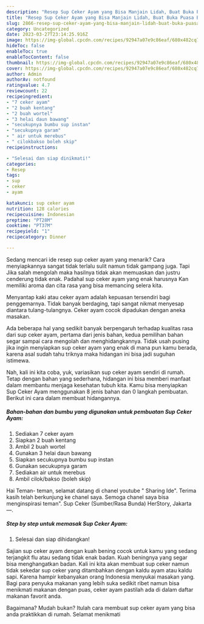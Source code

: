 ```yaml
---
description: "Resep Sup Ceker Ayam yang Bisa Manjain Lidah, Buat Buka Puasa Bikin Ngiler"
title: "Resep Sup Ceker Ayam yang Bisa Manjain Lidah, Buat Buka Puasa Bikin Ngiler"
slug: 2866-resep-sup-ceker-ayam-yang-bisa-manjain-lidah-buat-buka-puasa-bikin-ngiler
category: Uncategorized
date: 2023-03-27T23:14:25.916Z
image: https://img-global.cpcdn.com/recipes/92947a07e9c86eaf/680x482cq70/sup-ceker-ayam-foto-resep-utama.jpg
hideToc: false
enableToc: true
enableTocContent: false
thumbnail: https://img-global.cpcdn.com/recipes/92947a07e9c86eaf/680x482cq70/sup-ceker-ayam-foto-resep-utama.jpg
cover: https://img-global.cpcdn.com/recipes/92947a07e9c86eaf/680x482cq70/sup-ceker-ayam-foto-resep-utama.jpg
author: Admin
authorAv: notfound
ratingvalue: 4.7
reviewcount: 22
recipeingredient:
- "7 ceker ayam"
- "2 buah kentang"
- "2 buah wortel"
- "3 helai daun bawang"
- "secukupnya bumbu sup instan"
- "secukupnya garam"
- " air untuk merebus"
- " cilokbakso boleh skip"
recipeinstructions:

- "Selesai dan siap dinikmati!"
categories:
- Resep
tags:
- sup
- ceker
- ayam

katakunci: sup ceker ayam 
nutrition: 128 calories
recipecuisine: Indonesian
preptime: "PT28M"
cooktime: "PT37M"
recipeyield: "1"
recipecategory: Dinner

---
```



Sedang mencari ide resep sup ceker ayam yang menarik? Cara menyiapkannya sangat tidak terlalu sulit namun tidak gampang juga. Tapi Jika salah mengolah maka hasilnya tidak akan memuaskan dan justru cenderung tidak enak. Padahal sup ceker ayam yang enak harusnya Kan memiliki aroma dan cita rasa yang bisa memancing selera kita.


Menyantap kaki atau ceker ayam adalah kepuasan tersendiri bagi penggemarnya. Tidak banyak berdaging, tapi sangat nikmat menyesap diantara tulang-tulangnya. Ceker ayam cocok dipadukan dengan aneka masakan.

Ada beberapa hal yang sedikit banyak berpengaruh terhadap kualitas rasa dari sup ceker ayam, pertama dari jenis bahan, kedua pemilihan bahan segar sampai cara mengolah dan menghidangkannya. Tidak usah pusing jika ingin menyiapkan sup ceker ayam yang enak di mana pun kamu berada, karena asal sudah tahu triknya maka hidangan ini bisa jadi suguhan istimewa.


Nah, kali ini kita coba, yuk, variasikan sup ceker ayam sendiri di rumah. Tetap dengan bahan yang sederhana, hidangan ini bisa memberi manfaat dalam membantu menjaga kesehatan tubuh kita. Kamu bisa menyiapkan Sup Ceker Ayam menggunakan 8 jenis bahan dan 0 langkah pembuatan. Berikut ini cara dalam membuat hidangannya.

<!--inarticleads1-->

##### Bahan-bahan dan bumbu yang digunakan untuk pembuatan Sup Ceker Ayam:

1. Sediakan 7 ceker ayam
1. Siapkan 2 buah kentang
1. Ambil 2 buah wortel
1. Gunakan 3 helai daun bawang
1. Siapkan secukupnya bumbu sup instan
1. Gunakan secukupnya garam
1. Sediakan  air untuk merebus
1. Ambil  cilok/bakso (boleh skip)


Hai Teman- teman, selamat datang di chanel youtube &#34; Sharing Ide&#34;. Terima kasih telah berkunjung ke chanel saya. Semoga chanel saya bisa menginspirasi teman&#34;. Sup Ceker (Sumber/Rasa Bunda) HerStory, Jakarta —. 

<!--inarticleads2-->

##### Step by step untuk memasak Sup Ceker Ayam:


1. Selesai dan siap dihidangkan!

Sajian sup ceker ayam dengan kuah bening cocok untuk kamu yang sedang terjangkit flu atau sedang tidak enak badan. Kuah beningnya yang segar bisa menghangatkan badan. Kali ini kita akan membuat sup ceker namun tidak sekedar sup ceker yang ditambahkan dengan kaldu ayam atau kaldu sapi. Karena hampir kebanyakan orang Indonesia menyukai masakan yang. Bagi para penyuka makanan yang lebih suka sedikit ribet namun bisa menikmati makanan dengan puas, ceker ayam pastilah ada di dalam daftar makanan favorit anda. 

Bagaimana? Mudah bukan? Itulah cara membuat sup ceker ayam yang bisa anda praktikkan di rumah. Selamat menikmati
